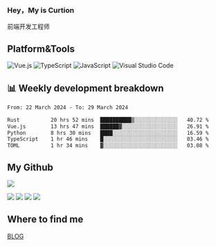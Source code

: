 ### Hey，My is Curtion
前端开发工程师
## Platform&Tools

![Vue.js](https://img.shields.io/badge/-Vue.js-4FC08D?style=flat-square&logo=Vue.js&logoColor=white)
![TypeScript](https://img.shields.io/badge/-TypeScript-007ACC?style=flat-square&logo=typescript&logoColor=white)
![JavaScript](https://img.shields.io/badge/-JavaScript-F7DF1E?style=flat-square&logo=javascript&logoColor=black)
![Visual Studio Code](https://img.shields.io/badge/-VSCode-007ACC?style=flat-square&logo=Visual-Studio-Code&logoColor=white)

## 📊 Weekly development breakdown

<!--START_SECTION:waka-->

```txt
From: 22 March 2024 - To: 29 March 2024

Rust          20 hrs 52 mins  ██████████▒░░░░░░░░░░░░░░   40.72 %
Vue.js        13 hrs 47 mins  ██████▓░░░░░░░░░░░░░░░░░░   26.91 %
Python        8 hrs 30 mins   ████░░░░░░░░░░░░░░░░░░░░░   16.59 %
TypeScript    1 hr 46 mins    █░░░░░░░░░░░░░░░░░░░░░░░░   03.46 %
TOML          1 hr 34 mins    ▓░░░░░░░░░░░░░░░░░░░░░░░░   03.08 %
```

<!--END_SECTION:waka-->

## My Github

![](http://github-profile-summary-cards.vercel.app/api/cards/profile-details?username=curtion&theme=nord_bright)

![](http://github-profile-summary-cards.vercel.app/api/cards/stats?username=curtion&theme=nord_bright)
![](http://github-profile-summary-cards.vercel.app/api/cards/productive-time?username=curtion&theme=nord_bright&utcOffset=8)
![](http://github-profile-summary-cards.vercel.app/api/cards/repos-per-language?username=curtion&theme=nord_bright)
![](http://github-profile-summary-cards.vercel.app/api/cards/most-commit-language?username=curtion&theme=nord_bright)

## Where to find me

[BLOG](https://blog.3gxk.net)
